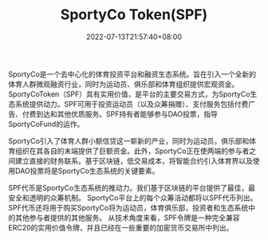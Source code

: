 ﻿---
weight: 
title: "SportyCo Token(SPF)"
description: "SportyCo是一个去中心化的体育投资平台和融资生态系统"
date: 2022-07-13T21:57:40+08:00
lastmod: 2022-07-13T16:45:40+08:00
draft: false
authors: ["浮尘"]
featuredImage: "sportyco-tokenspf.webp"
link: "https://sportyco.io/"
tags: ["数字代币","SportyCo Token(SPF)"]
categories: ["navigation"]
navigation: ["数字代币"]
lightgallery: true
toc: true
pinned: false
recommend: false
recommend1: false
---
SportyCo是一个去中心化的体育投资平台和融资生态系统。旨在引入一个全新的体育人群微观融资行业，同时为运动员、俱乐部和体育组织提供宏观资金。SportyCoToken（SPF）具有实用价值，是平台的主要交易方式，为SportyCo生态系统提供动力。SPF可用于投资运动员（以及众筹捐赠）、支付服务包括付费广告、付费到达和其他优质服务。SPF持有者能够参与DAO投票，指导SportyCoFund的运作。

SportyCo引入了体育人群小额信贷这一崭新的产业，同时为运动员，俱乐部和体育组织在其各自的末端提供了巨额资金。此外，SportyCo正在使两端的参与者之间建立直接的财务联系。基于区块链，低交易成本，将智能合约引入体育界以及使用DAO投票将是SportyCo生态系统的关键要素。

SPF代币是SportyCo生态系统的推动力。我们基于区块链的平台提供了最佳，最安全和透明的众筹机制。
SportyCo平台上的每个众筹活动都将以SPF代币列出。SPF代币还将用于购买SportyCo将为运动员，体育俱乐部，投资者和生态系统中的其他参与者提供的其他服务。
从技术角度来看，SPF令牌是一种完全兼容ERC20的实用价值令牌，并且已经在一些重要的加密货币交易所中列出。